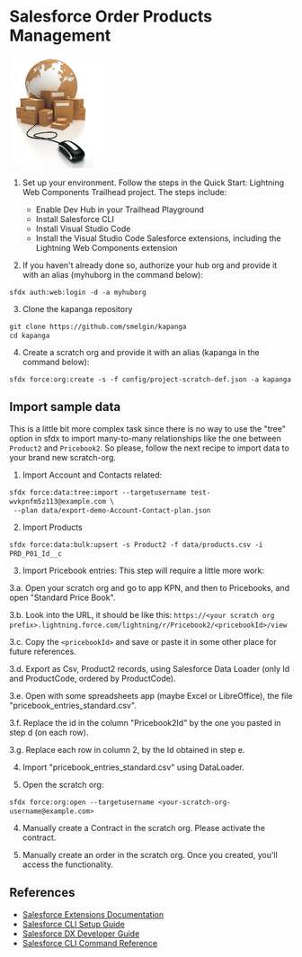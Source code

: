 # Salesforce Order Products Management

![orders-logo](onlineorderfulfillment_sml.png)


1. Set up your environment. Follow the steps in the Quick Start: Lightning Web Components Trailhead project. The steps include:

   * Enable Dev Hub in your Trailhead Playground
   * Install Salesforce CLI
   * Install Visual Studio Code
   * Install the Visual Studio Code Salesforce extensions, including the Lightning Web Components extension

2. If you haven't already done so, authorize your hub org and provide it with an alias (myhuborg in the command below):
```
sfdx auth:web:login -d -a myhuborg
```

3. Clone the kapanga repository
```
git clone https://github.com/smelgin/kapanga
cd kapanga
```
4. Create a scratch org and provide it with an alias (kapanga in the command below):
```
sfdx force:org:create -s -f config/project-scratch-def.json -a kapanga
```
## Import sample data
This is a little bit more complex task since there is no way to use the "tree" option in sfdx to import many-to-many relationships like the one between `Product2` and `Pricebook2`. So please, follow the next recipe to import data to your brand new scratch-org.

1. Import Account and Contacts related:
```
sfdx force:data:tree:import --targetusername test-wvkpnfm5z113@example.com \
 --plan data/export-demo-Account-Contact-plan.json
```

2. Import Products
```
sfdx force:data:bulk:upsert -s Product2 -f data/products.csv -i PRD_P01_Id__c
```

3. Import Pricebook entries:
This step will require a little more work:

 3.a. Open your scratch org and go to app KPN, and then to Pricebooks, and open "Standard Price Book".

 3.b. Look into the URL, it should be like this: `https://<your scratch org prefix>.lightning.force.com/lightning/r/Pricebook2/<pricebookId>/view`

 3.c. Copy the `<pricebookId>` and save or paste it in some other place for future references.

 3.d. Export as Csv, Product2 records, using Salesforce Data Loader (only Id and ProductCode, ordered by ProductCode).

 3.e. Open with some spreadsheets app (maybe Excel or LibreOffice), the file "pricebook_entries_standard.csv".

 3.f. Replace the id in the column "Pricebook2Id" by the one you pasted in step d (on each row).

 3.g. Replace each row in column 2, by the Id obtained in step e.
 

 4. Import "pricebook_entries_standard.csv" using DataLoader.

 5. Open the scratch org:
 ```
 sfdx force:org:open --targetusername <your-scratch-org-username@example.com>
 ```

 4. Manually create a Contract in the scratch org. Please activate the contract.
 
 5. Manually create an order in the scratch org. Once you created, you'll access the functionality.
 

## References

- [Salesforce Extensions Documentation](https://developer.salesforce.com/tools/vscode/)
- [Salesforce CLI Setup Guide](https://developer.salesforce.com/docs/atlas.en-us.sfdx_setup.meta/sfdx_setup/sfdx_setup_intro.htm)
- [Salesforce DX Developer Guide](https://developer.salesforce.com/docs/atlas.en-us.sfdx_dev.meta/sfdx_dev/sfdx_dev_intro.htm)
- [Salesforce CLI Command Reference](https://developer.salesforce.com/docs/atlas.en-us.sfdx_cli_reference.meta/sfdx_cli_reference/cli_reference.htm)
